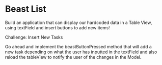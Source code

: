 # Beast List

Build an application that can display our hardcoded data in a Table View, using textField and insert buttons to add new items!  

Challenge: Insert New Tasks  

Go ahead and implement the beastButtonPressed method that will add a new task depending on what the user has inputted in the textField and also reload the tableView to notify the user of the changes in the Model.  
